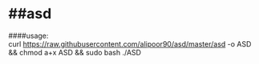 ##asd
===

####usage:    
curl https://raw.githubusercontent.com/alipoor90/asd/master/asd -o ASD && chmod a+x ASD && sudo bash ./ASD
